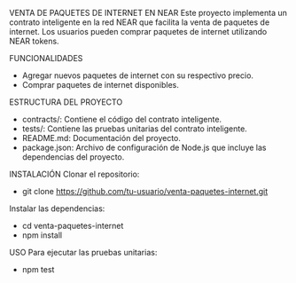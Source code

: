 VENTA DE PAQUETES DE INTERNET EN NEAR
Este proyecto implementa un contrato inteligente en la red NEAR que facilita la venta de paquetes de internet. Los usuarios pueden comprar paquetes de internet utilizando NEAR tokens.

FUNCIONALIDADES
- Agregar nuevos paquetes de internet con su respectivo precio.
- Comprar paquetes de internet disponibles.

ESTRUCTURA DEL PROYECTO
- contracts/: Contiene el código del contrato inteligente.
- tests/: Contiene las pruebas unitarias del contrato inteligente.
- README.md: Documentación del proyecto.
- package.json: Archivo de configuración de Node.js que incluye las dependencias del proyecto.

INSTALACIÓN
Clonar el repositorio:
- git clone https://github.com/tu-usuario/venta-paquetes-internet.git

Instalar las dependencias:
- cd venta-paquetes-internet
- npm install

USO
Para ejecutar las pruebas unitarias:
- npm test

